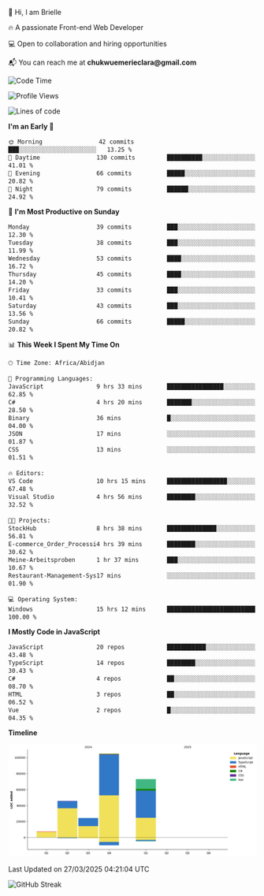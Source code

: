 <div align="left">
  <p>👋 Hi, I am Brielle</p>
  <p>🔥 A passionate Front-end Web Developer</p>
  <p>💻 Open to collaboration and hiring opportunities</p>
  <p>📬 You can reach me at <strong>chukwuemerieclara@gmail.com</strong></p>
</div>


 
 <!--START_SECTION:waka-->
![Code Time](http://img.shields.io/badge/Code%20Time-553%20hrs%206%20mins-blue)

![Profile Views](http://img.shields.io/badge/Profile%20Views-0-blue)

![Lines of code](https://img.shields.io/badge/From%20Hello%20World%20I%27ve%20Written-254.7%20thousand%20lines%20of%20code-blue)

**I'm an Early 🐤** 

```text
🌞 Morning                42 commits          ███░░░░░░░░░░░░░░░░░░░░░░   13.25 % 
🌆 Daytime                130 commits         ██████████░░░░░░░░░░░░░░░   41.01 % 
🌃 Evening                66 commits          █████░░░░░░░░░░░░░░░░░░░░   20.82 % 
🌙 Night                  79 commits          ██████░░░░░░░░░░░░░░░░░░░   24.92 % 
```
📅 **I'm Most Productive on Sunday** 

```text
Monday                   39 commits          ███░░░░░░░░░░░░░░░░░░░░░░   12.30 % 
Tuesday                  38 commits          ███░░░░░░░░░░░░░░░░░░░░░░   11.99 % 
Wednesday                53 commits          ████░░░░░░░░░░░░░░░░░░░░░   16.72 % 
Thursday                 45 commits          ████░░░░░░░░░░░░░░░░░░░░░   14.20 % 
Friday                   33 commits          ███░░░░░░░░░░░░░░░░░░░░░░   10.41 % 
Saturday                 43 commits          ███░░░░░░░░░░░░░░░░░░░░░░   13.56 % 
Sunday                   66 commits          █████░░░░░░░░░░░░░░░░░░░░   20.82 % 
```


📊 **This Week I Spent My Time On** 

```text
🕑︎ Time Zone: Africa/Abidjan

💬 Programming Languages: 
JavaScript               9 hrs 33 mins       ████████████████░░░░░░░░░   62.85 % 
C#                       4 hrs 20 mins       ███████░░░░░░░░░░░░░░░░░░   28.50 % 
Binary                   36 mins             █░░░░░░░░░░░░░░░░░░░░░░░░   04.00 % 
JSON                     17 mins             ░░░░░░░░░░░░░░░░░░░░░░░░░   01.87 % 
CSS                      13 mins             ░░░░░░░░░░░░░░░░░░░░░░░░░   01.51 % 

🔥 Editors: 
VS Code                  10 hrs 15 mins      █████████████████░░░░░░░░   67.48 % 
Visual Studio            4 hrs 56 mins       ████████░░░░░░░░░░░░░░░░░   32.52 % 

🐱‍💻 Projects: 
StockHub                 8 hrs 38 mins       ██████████████░░░░░░░░░░░   56.81 % 
E-commerce_Order_Processi4 hrs 39 mins       ████████░░░░░░░░░░░░░░░░░   30.62 % 
Meine-Arbeitsproben      1 hr 37 mins        ███░░░░░░░░░░░░░░░░░░░░░░   10.67 % 
Restaurant-Management-Sys17 mins             ░░░░░░░░░░░░░░░░░░░░░░░░░   01.90 % 

💻 Operating System: 
Windows                  15 hrs 12 mins      █████████████████████████   100.00 % 
```

**I Mostly Code in JavaScript** 

```text
JavaScript               20 repos            ███████████░░░░░░░░░░░░░░   43.48 % 
TypeScript               14 repos            ████████░░░░░░░░░░░░░░░░░   30.43 % 
C#                       4 repos             ██░░░░░░░░░░░░░░░░░░░░░░░   08.70 % 
HTML                     3 repos             ██░░░░░░░░░░░░░░░░░░░░░░░   06.52 % 
Vue                      2 repos             █░░░░░░░░░░░░░░░░░░░░░░░░   04.35 % 
```



**Timeline**

![Lines of Code chart](https://raw.githubusercontent.com/Brielle28/Brielle28/main/assets/bar_graph.png)


 Last Updated on 27/03/2025 04:21:04 UTC
<!--END_SECTION:waka-->

![GitHub Streak](https://github-readme-streak-stats.herokuapp.com/?user=Brielle28)



